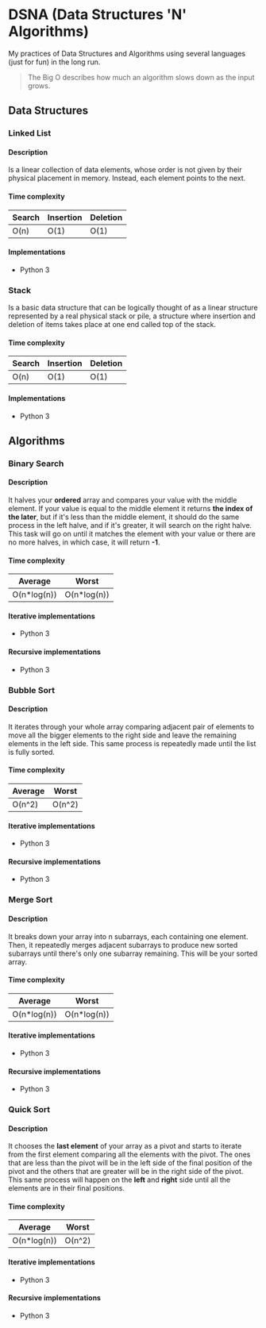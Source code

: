 # DSNA (Data Structures 'N' Algorithms)

My practices of Data Structures and Algorithms using several languages
(just for fun) in the long run.

> The Big O describes how much an algorithm slows down as the input grows.

## Data Structures

### Linked List

#### Description

Is a linear collection of data elements, whose order is not given by their
physical placement in memory. Instead, each element points to the next.

#### Time complexity

| Search | Insertion | Deletion |
| ------ | --------- | -------- |
| O(n)   | O(1)      | O(1)     |

#### Implementations

- Python 3

### Stack

Is a basic data structure that can be logically thought of as a linear
structure represented by a real physical stack or pile, a structure where
insertion and deletion of items takes place at one end called top of the stack.

#### Time complexity

| Search | Insertion | Deletion |
| ------ | --------- | -------- |
| O(n)   | O(1)      | O(1)     |

#### Implementations

- Python 3

## Algorithms

### Binary Search

#### Description

It halves your **ordered** array and compares your value with the middle
element. If your value is equal to the middle element it returns
**the index of the later**, but if it's less than the middle element, it
should do the same process in the left halve, and if it's greater, it will
search on the right halve. This task will go on until it matches the element
with your value or there are no more halves, in which case, it will return **-1**.

#### Time complexity

| Average      | Worst        |
| ------------ | ------------ |
| O(n\*log(n)) | O(n\*log(n)) |

#### Iterative implementations

- Python 3

#### Recursive implementations

- Python 3

### Bubble Sort

#### Description

It iterates through your whole array comparing adjacent pair of elements to
move all the bigger elements to the right side and leave the remaining elements
in the left side. This same process is repeatedly made until the list is fully sorted.

#### Time complexity

| Average | Worst  |
| ------- | ------ |
| O(n^2)  | O(n^2) |

#### Iterative implementations

- Python 3

#### Recursive implementations

- Python 3

### Merge Sort

#### Description

It breaks down your array into n subarrays, each containing one element. Then, it
repeatedly merges adjacent subarrays to produce new sorted subarrays until there's
only one subarray remaining. This will be your sorted array.

#### Time complexity

| Average      | Worst        |
| ------------ | ------------ |
| O(n\*log(n)) | O(n\*log(n)) |

#### Iterative implementations

- Python 3

#### Recursive implementations

- Python 3

### Quick Sort

#### Description

It chooses the **last element** of your array as a pivot and starts to iterate from
the first element comparing all the elements with the pivot. The ones that are less
than the pivot will be in the left side of the final position of the pivot and the
others that are greater will be in the right side of the pivot. This same process
will happen on the **left** and **right** side until all the elements are in their
final positions.

#### Time complexity

| Average      | Worst  |
| ------------ | ------ |
| O(n\*log(n)) | O(n^2) |

#### Iterative implementations

- Python 3

#### Recursive implementations

- Python 3
